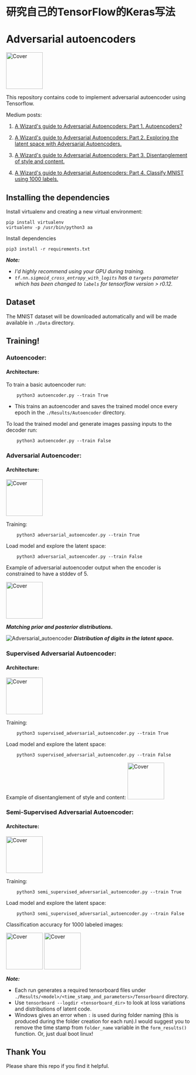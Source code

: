 # 研究自己的TensorFlow的Keras写法
# Adversarial autoencoders
<img src="https://raw.githubusercontent.com/Naresh1318/Adversarial_Autoencoder/master/README/nw_architecture.png" alt="Cover" style="width: 100px;"/>

This repository contains code to implement adversarial autoencoder using Tensorflow.

Medium posts:

1. [A Wizard's guide to Adversarial Autoencoders: Part 1. Autoencoders?](https://medium.com/towards-data-science/a-wizards-guide-to-adversarial-autoencoders-part-1-autoencoder-d9a5f8795af4)

2. [A Wizard's guide to Adversarial Autoencoders: Part 2. Exploring the latent space with Adversarial Autoencoders.](https://medium.com/towards-data-science/a-wizards-guide-to-adversarial-autoencoders-part-2-exploring-latent-space-with-adversarial-2d53a6f8a4f9)

3. [A Wizard's guide to Adversarial Autoencoders: Part 3. Disentanglement of style and content.](https://medium.com/towards-data-science/a-wizards-guide-to-adversarial-autoencoders-part-3-disentanglement-of-style-and-content-89262973a4d7)

3. [A Wizard's guide to Adversarial Autoencoders: Part 4. Classify MNIST using 1000 labels.](https://medium.com/towards-data-science/a-wizards-guide-to-adversarial-autoencoders-part-4-classify-mnist-using-1000-labels-2ca08071f95)

## Installing the dependencies
Install virtualenv and creating a new virtual environment:

    pip install virtualenv
    virtualenv -p /usr/bin/python3 aa

 Install dependencies

    pip3 install -r requirements.txt

***Note:***

* *I'd highly recommend using your GPU during training.*
* *`tf.nn.sigmoid_cross_entropy_with_logits` has a `targets` parameter which
has been changed to `labels` for tensorflow version > r0.12.*

## Dataset
The MNIST dataset will be downloaded automatically and will be made available
in `./Data` directory.


## Training!
### Autoencoder:
#### Architecture:

To train a basic autoencoder run:

        python3 autoencoder.py --train True

* This trains an autoencoder and saves the trained model once every epoch
in the `./Results/Autoencoder` directory.

To load the trained model and generate images passing inputs to the decoder run:

        python3 autoencoder.py --train False

### Adversarial Autoencoder:
#### Architecture:

<img src="https://raw.githubusercontent.com/Naresh1318/Adversarial_Autoencoder/master/README/AAE%20Block%20Diagram.png" alt="Cover" style="width: 100px;"/>

Training:

        python3 adversarial_autoencoder.py --train True

Load model and explore the latent space:

        python3 adversarial_autoencoder.py --train False

Example of adversarial autoencoder output when the encoder is constrained
to have a stddev of 5.

<img src="https://raw.githubusercontent.com/Naresh1318/Adversarial_Autoencoder/master/README/AAE%20dist%20match.png" alt="Cover" style="width: 100px;"/>

**_Matching prior and posterior distributions._**


![Adversarial_autoencoder](https://raw.githubusercontent.com/Naresh1318/Adversarial_Autoencoder/master/README/adversarial_autoencoder_2.png)
**_Distribution of digits in the latent space._**

### Supervised Adversarial Autoencoder:
#### Architecture:

<img src="https://raw.githubusercontent.com/Naresh1318/Adversarial_Autoencoder/master/README/Supervised%20AAE.png" alt="Cover" style="width: 100px;"/>

Training:

        python3 supervised_adversarial_autoencoder.py --train True

Load model and explore the latent space:

        python3 supervised_adversarial_autoencoder.py --train False

Example of disentanglement of style and content:
<img src="https://raw.githubusercontent.com/Naresh1318/Adversarial_Autoencoder/master/README/disentanglement%20of%20style%20and%20content.png" alt="Cover" style="width: 100px;"/>

### Semi-Supervised Adversarial Autoencoder:
#### Architecture:
<img src="https://raw.githubusercontent.com/Naresh1318/Adversarial_Autoencoder/master/README/semi_AAE%20architecture.png" alt="Cover" style="width: 100px;"/>

Training:

        python3 semi_supervised_adversarial_autoencoder.py --train True

Load model and explore the latent space:

        python3 semi_supervised_adversarial_autoencoder.py --train False

Classification accuracy for 1000 labeled images:

<img src="https://raw.githubusercontent.com/Naresh1318/Adversarial_Autoencoder/master/README/semi_aae_accuracy_with_NN.png" alt="Cover" style="width: 100px;"/>

<img src="https://raw.githubusercontent.com/Naresh1318/Adversarial_Autoencoder/master/README/cat_n_gauss_dist_real_obtained.png" alt="Cover" style="width: 100px;"/>


***Note:***
* Each run generates a required tensorboard files under `./Results/<model>/<time_stamp_and_parameters>/Tensorboard` directory.
* Use `tensorboard --logdir <tensorboard_dir>` to look at loss variations
and distributions of latent code.
* Windows gives an error when `:` is used during folder naming (this is produced during the folder creation for each run).I 
would suggest you to remove the time stamp from `folder_name` variable in the `form_results()` function. Or, just dual boot linux!


## Thank You
Please share this repo if you find it helpful.
